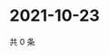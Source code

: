# 2021-10-23

共 0 条

<!-- BEGIN -->
<!-- 最后更新时间 Sat Oct 23 2021 22:13:18 GMT+0800 (China Standard Time) -->

<!-- END -->
